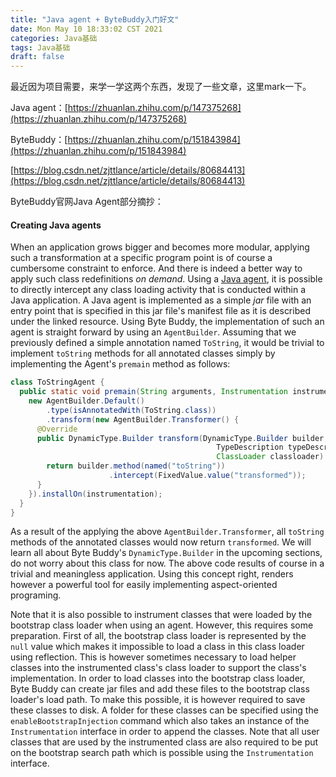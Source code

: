 ```yaml
---
title: "Java agent + ByteBuddy入门好文"
date: Mon May 10 18:33:02 CST 2021
categories: Java基础
tags: Java基础
draft: false
---
```


最近因为项目需要，来学一学这两个东西，发现了一些文章，这里mark一下。

Java agent：[https://zhuanlan.zhihu.com/p/147375268](https://zhuanlan.zhihu.com/p/147375268)

ByteBuddy：[https://zhuanlan.zhihu.com/p/151843984](https://zhuanlan.zhihu.com/p/151843984)

[https://blog.csdn.net/zjttlance/article/details/80684413](https://blog.csdn.net/zjttlance/article/details/80684413)

ByteBuddy官网Java Agent部分摘抄：
#### Creating Java agents

When an application grows bigger and becomes more modular, applying such a transformation at a specific program point is of course a cumbersome constraint to enforce. And there is indeed a better way to apply such class redefinitions *on demand*. Using a [Java agent](https://docs.oracle.com/javase/8/docs/api/java/lang/instrument/package-summary.html), it is possible to directly intercept any class loading activity that is conducted within a Java application. A Java agent is implemented as a simple *jar* file with an entry point that is specified in this jar file's manifest file as it is described under the linked resource. Using Byte Buddy, the implementation of such an agent is straight forward by using an `AgentBuilder`. Assuming that we previously defined a simple annotation named `ToString`, it would be trivial to implement `toString` methods for all annotated classes simply by implementing the Agent's `premain` method as follows:

```java
class ToStringAgent {
  public static void premain(String arguments, Instrumentation instrumentation) {
    new AgentBuilder.Default()
        .type(isAnnotatedWith(ToString.class))
        .transform(new AgentBuilder.Transformer() {
      @Override
      public DynamicType.Builder transform(DynamicType.Builder builder,
                                              TypeDescription typeDescription,
                                              ClassLoader classloader) {
        return builder.method(named("toString"))
                      .intercept(FixedValue.value("transformed"));
      }
    }).installOn(instrumentation);
  }
}
```

As a result of the applying the above `AgentBuilder.Transformer`, all `toString` methods of the annotated classes would now return `transformed`. We will learn all about Byte Buddy's `DynamicType.Builder` in the upcoming sections, do not worry about this class for now. The above code results of course in a trivial and meaningless application. Using this concept right, renders however a powerful tool for easily implementing aspect-oriented programing.

Note that it is also possible to instrument classes that were loaded by the bootstrap class loader when using an agent. However, this requires some preparation. First of all, the bootstrap class loader is represented by the `null` value which makes it impossible to load a class in this class loader using reflection. This is however sometimes necessary to load helper classes into the instrumented class's class loader to support the class's implementation. In order to load classes into the bootstrap class loader, Byte Buddy can create jar files and add these files to the bootstrap class loader's load path. To make this possible, it is however required to save these classes to disk. A folder for these classes can be specified using the `enableBootstrapInjection` command which also takes an instance of the `Instrumentation` interface in order to append the classes. Note that all user classes that are used by the instrumented class are also required to be put on the bootstrap search path which is possible using the `Instrumentation` interface.
